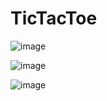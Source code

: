 # TicTacToe


![image](https://user-images.githubusercontent.com/86890346/124395707-2e945900-dd23-11eb-8302-2a9f06e9c804.png)

![image](https://user-images.githubusercontent.com/86890346/124395761-85019780-dd23-11eb-944e-4627c26a20cd.png)

![image](https://user-images.githubusercontent.com/86890346/124395786-ad899180-dd23-11eb-978d-f16b2f62891d.png)
